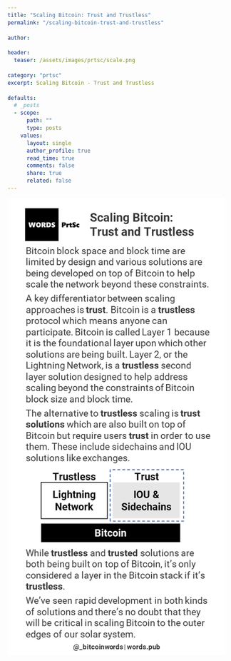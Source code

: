 ```yaml
---
title: "Scaling Bitcoin: Trust and Trustless"
permalink: "/scaling-bitcoin-trust-and-trustless" 

author: 

header:
  teaser: /assets/images/prtsc/scale.png

category: "prtsc"
excerpt: Scaling Bitcoin - Trust and Trustless

defaults:
  # _posts
  - scope:
      path: ""
      type: posts
    values:
      layout: single
      author_profile: true
      read_time: true
      comments: false
      share: true
      related: false
---
```


![1BTC = 1BTC](/assets/images/prtsc/scale.png)